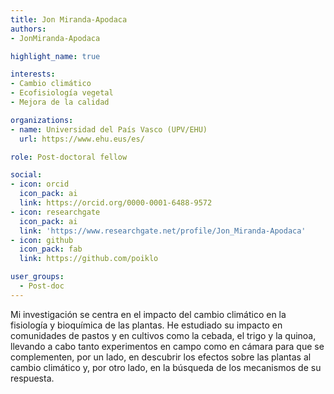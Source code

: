 ```yaml
---
title: Jon Miranda-Apodaca
authors:
- JonMiranda-Apodaca

highlight_name: true

interests:
- Cambio climático
- Ecofisiología vegetal
- Mejora de la calidad

organizations:
- name: Universidad del País Vasco (UPV/EHU)
  url: https://www.ehu.eus/es/

role: Post-doctoral fellow

social:
- icon: orcid
  icon_pack: ai
  link: https://orcid.org/0000-0001-6488-9572
- icon: researchgate
  icon_pack: ai
  link: 'https://www.researchgate.net/profile/Jon_Miranda-Apodaca'
- icon: github
  icon_pack: fab
  link: https://github.com/poiklo

user_groups: 
  - Post-doc
---
```


Mi investigación se centra en el impacto del cambio climático en la fisiología y bioquímica de las plantas. He estudiado su impacto en comunidades de pastos y en cultivos como la cebada, el trigo y la quinoa, llevando a cabo tanto experimentos en campo como en cámara para que se complementen, por un lado, en descubrir los efectos sobre las plantas al cambio climático y, por otro lado, en la búsqueda de los mecanismos de su respuesta.